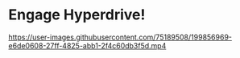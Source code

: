 # Engage Hyperdrive!
https://user-images.githubusercontent.com/75189508/199856969-e6de0608-27ff-4825-abb1-2f4c60db3f5d.mp4
